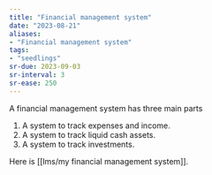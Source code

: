 ```yaml
---
title: "Financial management system"
date: "2023-08-21"
aliases:
- "Financial management system"
tags:
- "seedlings"
sr-due: 2023-09-03
sr-interval: 3
sr-ease: 250
---
```


A financial management system has three main parts

1. A system to track expenses and income.
2. A system to track liquid cash assets.
3. A system to track investments.

Here is [[lms/my financial management system]].